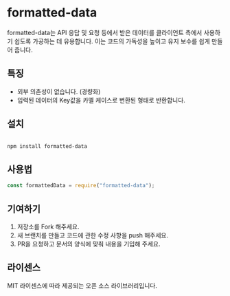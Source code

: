 # formatted-data

formatted-data는 API 응답 및 요청 등에서 받은 데이터를 클라이언트 측에서 사용하기 쉽도록 가공하는 데 유용합니다. 이는 코드의 가독성을 높이고 유지 보수를 쉽게 만들어 줍니다.

## 특징

- 외부 의존성이 없습니다. (경량화)
- 입력된 데이터의 Key값을 카멜 케이스로 변환된 형태로 반환합니다.

## 설치

```bash

npm install formatted-data

```

## 사용법

```js
const formattedData = require("formatted-data");
```

## 기여하기

1. 저장소를 Fork 해주세요.
2. 새 브랜치를 만들고 코드에 관한 수정 사항을 push 해주세요.
3. PR을 요청하고 문서의 양식에 맞춰 내용을 기입해 주세요.

## 라이센스

MIT 라이센스에 따라 제공되는 오픈 소스 라이브러리입니다.

